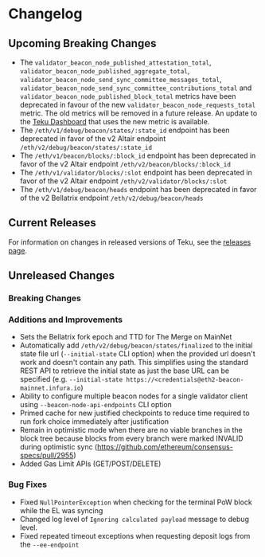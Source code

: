 # Changelog

## Upcoming Breaking Changes
- The `validator_beacon_node_published_attestation_total`, `validator_beacon_node_published_aggregate_total`,
  `validator_beacon_node_send_sync_committee_messages_total`, `validator_beacon_node_send_sync_committee_contributions_total`
  and `validator_beacon_node_published_block_total` metrics have been deprecated in favour of the new `validator_beacon_node_requests_total` metric.
  The old metrics will be removed in a future release. An update to the [Teku Dashboard](https://grafana.com/grafana/dashboards/13457) that uses the new metric is available.
- The `/eth/v1/debug/beacon/states/:state_id` endpoint has been deprecated in favor of the v2 Altair endpoint `/eth/v2/debug/beacon/states/:state_id`
- The `/eth/v1/beacon/blocks/:block_id` endpoint has been deprecated in favor of the v2 Altair endpoint `/eth/v2/beacon/blocks/:block_id`
- The `/eth/v1/validator/blocks/:slot` endpoint has been deprecated in favor of the v2 Altair endpoint `/eth/v2/validator/blocks/:slot`
- The `/eth/v1/debug/beacon/heads` endpoint has been deprecated in favor of the v2 Bellatrix endpoint `/eth/v2/debug/beacon/heads`

## Current Releases
For information on changes in released versions of Teku, see the [releases page](https://github.com/ConsenSys/teku/releases).

## Unreleased Changes

### Breaking Changes

### Additions and Improvements
- Sets the Bellatrix fork epoch and TTD for The Merge on MainNet 
- Automatically add `/eth/v2/debug/beacon/states/finalized` to the initial state file url (`--initial-state` CLI option) when the provided url doesn't work and doesn't contain any path.
  This simplifies using the standard REST API to retrieve the initial state as just the base URL can be specified (e.g. `--initial-state https://<credentials@eth2-beacon-mainnet.infura.io`)
- Ability to configure multiple beacon nodes for a single validator client using `--beacon-node-api-endpoints` CLI option
- Primed cache for new justified checkpoints to reduce time required to run fork choice immediately after justification
- Remain in optimistic mode when there are no viable branches in the block tree because blocks from every branch were marked INVALID during optimistic sync (https://github.com/ethereum/consensus-specs/pull/2955)
- Added Gas Limit APIs (GET/POST/DELETE)

### Bug Fixes
- Fixed `NullPointerException` when checking for the terminal PoW block while the EL was syncing
- Changed log level of `Ignoring calculated payload` message to debug level.
- Fixed repeated timeout exceptions when requesting deposit logs from the `--ee-endpoint`
